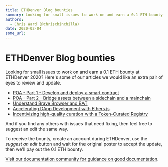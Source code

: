 ```yaml
---
title: ETHDenver Blog bounties
summary: Looking for small issues to work on and earn a 0.1 ETH bounty at ETHDenver 2020? Heres some of our articles we would like an extra pair of eyes to review and up
authors:
  - Chris Ward (@chrischinchilla)
date: 2020-02-04
some_url: 
---
```


# ETHDenver Blog bounties


Looking for small issues to work on and earn a 0.1 ETH bounty at ETHDenver 2020? Here's some of our articles we would like an extra pair of eyes to review and update.


- [POA - Part 1 - Develop and deploy a smart contract](https://kauri.io/poa-part-1-develop-and-deploy-a-smart-contract/549b50d2318741dbba209110bb9e350e/a)
- [POA - Part 2 - Bridge assets between a sidechain and a mainchain](https://kauri.io/poa-part-2-bridge-assets-between-a-sidechain-and-a-mainchain/19072f7340184628b47c0d86e7feac6d/a)
- [Understand Brave Browser and BAT](https://kauri.io/understand-brave-browser-and-bat/855e778477644972b3023383c9925d74/a)
- [Accelerating DApp Development with Ethers.js](https://kauri.io/accelerating-dapp-development-with-ethers.js/805715d4e66440d996fee0930a6d0fbc/a)
- [Incentivizing high-quality curation with a Token-Curated Registry](https://kauri.io/incentivizing-high-quality-curation-with-a-token-curated-registry/5d256b3a16c3430080718f29d6758366/a)

And if you find any others with issues that need fixing, then feel free to suggest an edit the same way.

To receive the bounty, create an account during ETHDenver, use the _suggest an edit_ button and wait for the original poster to accept the update, then we'll pay out the 0.1 ETH bounty.

[Visit our documentation community for guidance on good documentation](https://kauri.io/documentation-and-technical-communication/5d5545b7dd87360001f8ac16/cm).
